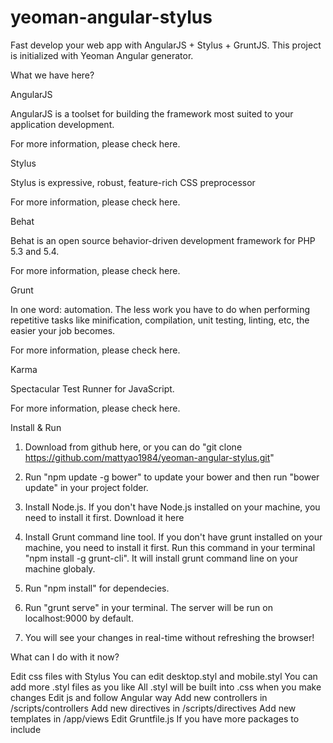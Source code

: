 yeoman-angular-stylus
=====================

Fast develop your web app with AngularJS + Stylus + GruntJS. This project is initialized with Yeoman Angular generator.

What we have here?

AngularJS

AngularJS is a toolset for building the framework most suited to your application development.

For more information, please check here.

Stylus

Stylus is expressive, robust, feature-rich CSS preprocessor

For more information, please check here.

Behat

Behat is an open source behavior-driven development framework for PHP 5.3 and 5.4.

For more information, please check here.

Grunt

In one word: automation. The less work you have to do when performing repetitive tasks like minification, compilation, unit testing, linting, etc, the easier your job becomes.

For more information, please check here.

Karma

Spectacular Test Runner for JavaScript.

For more information, please check here.

Install & Run

1. Download from github here, or you can do "git clone https://github.com/mattyao1984/yeoman-angular-stylus.git"

2. Run "npm update -g bower" to update your bower and then run "bower update" in your project folder.

3. Install Node.js. If you don't have Node.js installed on your machine, you need to install it first. Download it here

4. Install Grunt command line tool. If you don't have grunt installed on your machine, you need to install it first. Run this command in your terminal "npm install -g grunt-cli". It will install grunt command line on your machine globaly.

5. Run "npm install" for dependecies.

6. Run "grunt serve" in your terminal. The server will be run on localhost:9000 by default.

7. You will see your changes in real-time without refreshing the browser!

What can I do with it now?

Edit css files with Stylus
You can edit desktop.styl and mobile.styl
You can add more .styl files as you like
All .styl will be built into .css when you make changes
Edit js and follow Angular way
Add new controllers in /scripts/controllers
Add new directives in /scripts/directives
Add new templates in /app/views
Edit Gruntfile.js
If you have more packages to include
